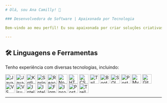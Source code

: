 ```yaml
---
# Olá, sou Ana Camilly! 👋

### Desenvolvedora de Software | Apaixonada por Tecnologia

Bem-vindo ao meu perfil! Eu sou apaixonada por criar soluções criativas e eficientes para problemas complexos. Estou sempre aprendendo e explorando novas tecnologias e formas de melhorar minhas habilidades. 🧠🌱🚀

---
```


## 🛠️ **Linguagens e Ferramentas**
Tenho experiência com diversas tecnologias, incluindo:

  <div>
  <!-- Linguagens -->
  <img align="center" alt="Java" height="30" width="30" src="https://cdn.jsdelivr.net/gh/devicons/devicon/icons/java/java-original.svg" />
  <img align="center" alt="JavaScript" height="30" width="30" src="https://cdn.jsdelivr.net/gh/devicons/devicon/icons/javascript/javascript-original.svg" />
  <img align="center" alt="Kotlin" height="30" width="30" src="https://cdn.jsdelivr.net/gh/devicons/devicon/icons/kotlin/kotlin-original.svg" />
  
  <!-- Frameworks -->
  <img align="center" alt="Spring" height="30" width="30" src="https://cdn.jsdelivr.net/gh/devicons/devicon/icons/spring/spring-original.svg" />
  <img align="center" alt="React" height="30" width="30" src="https://cdn.jsdelivr.net/gh/devicons/devicon/icons/react/react-original.svg" />
  <img align="center" alt="Node.js" height="30" width="30" src="https://cdn.jsdelivr.net/gh/devicons/devicon/icons/nodejs/nodejs-original.svg" />
  
  <!-- Frontend -->
  <img align="center" alt="HTML5" height="30" width="30" src="https://cdn.jsdelivr.net/gh/devicons/devicon/icons/html5/html5-original.svg" />
  <img align="center" alt="CSS3" height="30" width="30" src="https://cdn.jsdelivr.net/gh/devicons/devicon/icons/css3/css3-original.svg" />
  <img align="center" alt="Tailwind CSS" height="30" width="30" src="https://cdn.jsdelivr.net/gh/devicons/devicon/icons/tailwindcss/tailwindcss-original.svg" />
  <img align="center" alt="Bootstrap" height="30" width="30" src="https://cdn.jsdelivr.net/gh/devicons/devicon/icons/bootstrap/bootstrap-original.svg" />
  
  <!-- Banco de Dados -->
  <img align="center" alt="SQL Server" height="30" width="30" src="https://cdn.jsdelivr.net/gh/devicons/devicon/icons/microsoftsqlserver/microsoftsqlserver-original.svg" />
  <img align="center" alt="PostgresSQL" height="30" width="30" src="https://cdn.jsdelivr.net/gh/devicons/devicon/icons/postgresql/postgresql-original.svg" />
  <img align="center" alt="MySQL" height="30" width="30" src="https://cdn.jsdelivr.net/gh/devicons/devicon/icons/mysql/mysql-original.svg" />
  
  <!-- Ferramentas e IDEs -->
  <img align="center" alt="Git" height="30" width="30" src="https://cdn.jsdelivr.net/gh/devicons/devicon/icons/git/git-original.svg" />
  <img align="center" alt="VS Code" height="30" width="30" src="https://cdn.jsdelivr.net/gh/devicons/devicon/icons/vscode/vscode-original.svg" />
  <img align="center" alt="Visual Studio" height="30" width="30" src="https://cdn.jsdelivr.net/gh/devicons/devicon/icons/visualstudio/visualstudio-original.svg" />
  <img align="center" alt="IntelliJ" height="30" width="30" src="https://cdn.jsdelivr.net/gh/devicons/devicon/icons/intellij/intellij-original.svg" />
  <img align="center" alt="IntelliJ" height="30" width="30" src="https://cdn.jsdelivr.net/gh/devicons/devicon/icons/androidstudio/androidstudio-original.svg" />
  
  <!-- Ferramentas de Design e Colaboração -->
  <img align="center" alt="Figma" height="30" width="30" src="https://cdn.jsdelivr.net/gh/devicons/devicon/icons/figma/figma-original.svg" />
  <img align="center" alt="Insomnia" height="30" width="30" src="https://cdn.jsdelivr.net/gh/devicons/devicon/icons/insomnia/insomnia-original.svg" />
  <img align="center" alt="Postman" height="30" width="30" src="https://cdn.jsdelivr.net/gh/devicons/devicon/icons/postman/postman-original.svg" />
  <img align="center" alt="Trello" height="30" width="30" src="https://cdn.jsdelivr.net/gh/devicons/devicon/icons/trello/trello-original.svg" />
  
</div>


---
